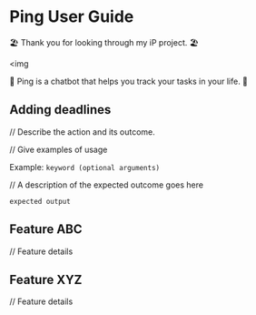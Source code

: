 # Ping User Guide
🏖️ Thank you for looking through my iP project. 🏖️

<img 

🐤 Ping is a chatbot that helps you track your tasks in your life. 🐤

## Adding deadlines

// Describe the action and its outcome.

// Give examples of usage

Example: `keyword (optional arguments)`

// A description of the expected outcome goes here

```
expected output
```

## Feature ABC

// Feature details


## Feature XYZ

// Feature details

